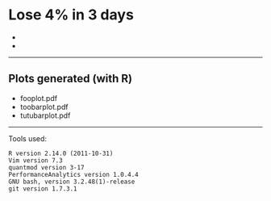 Lose 4% in 3 days
============================

*
* 

******

Plots generated (with R)
------------------------

* fooplot.pdf
* toobarplot.pdf
* tutubarplot.pdf

******

Tools used:

    R version 2.14.0 (2011-10-31)  
    Vim version 7.3
    quantmod version 3-17 
    PerformanceAnalytics version 1.0.4.4
    GNU bash, version 3.2.48(1)-release
    git version 1.7.3.1
